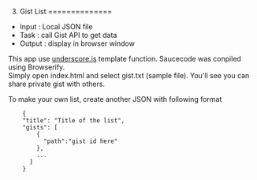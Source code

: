 03. Gist List
==============
* Input : Local JSON file  
* Task : call Gist API to get data  
* Output : display in browser window  

This app use [underscore.js](http://underscorejs.org/) template function. Saucecode was conpiled using Browserify.  
Simply open index.html and select gist.txt (sample file). You'll see you can share private gist with others.  


To make your own list, create another JSON with following format  
```
    {  
    "title": "Title of the list",  
    "gists": [  
        {  
          "path":"gist id here"  
        },  
        ...  
      ]  
    }  
```
